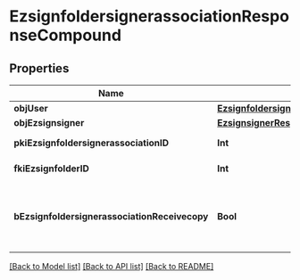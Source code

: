 # EzsignfoldersignerassociationResponseCompound

## Properties
Name | Type | Description | Notes
------------ | ------------- | ------------- | -------------
**objUser** | [**EzsignfoldersignerassociationResponseCompoundUser**](EzsignfoldersignerassociationResponseCompoundUser.md) |  | [optional] 
**objEzsignsigner** | [**EzsignsignerResponseCompound**](EzsignsignerResponseCompound.md) |  | [optional] 
**pkiEzsignfoldersignerassociationID** | **Int** | The unique ID of the Ezsignfoldersignerassociation | 
**fkiEzsignfolderID** | **Int** | The unique ID of the Ezsignfolder | 
**bEzsignfoldersignerassociationReceivecopy** | **Bool** | If this flag is true. The signatory will receive a copy of every signed Ezsigndocument even if it ain&#39;t required to sign the document. | 

[[Back to Model list]](../README.md#documentation-for-models) [[Back to API list]](../README.md#documentation-for-api-endpoints) [[Back to README]](../README.md)


